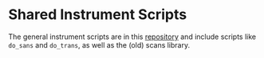 # Shared Instrument Scripts

The general instrument scripts are in this [repository](https://github.com/ISISNeutronMuon/InstrumentScripts) and include scripts like `do_sans` and `do_trans`, as well as the (old) scans library.